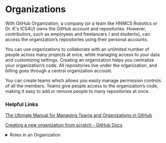 # Organizations

With GitHub Organization, a company (or a team like HNMCS Robotics or Dr. K's ICS4U) owns the GitHub account and repositories. However, contributors, such as employees and freelancers ( and students), can access the organization’s repositories using their personal accounts.

You can use organizations to collaborate with an unlimited number of people across many projects at once, while managing access to your data and customizing settings. Creating an organization helps you centralize your organization’s code. All repositories live under the organization, and billing goes through a central organization account.

You can create teams which allows you easily manage permission controls of all the members. Teams give people access to the organization’s code, making it easy to add or remove people to many repositories at once.

### Helpful Links

[The Ultimate Manual for Managing Teams and Organizations in GitHub](https://nira.com/managing-teams-and-organizations-in-github/)

[Creating a new organization from scratch - GitHub Docs](https://docs.github.com/en/organizations/collaborating-with-groups-in-organizations/creating-a-new-organization-from-scratch)


<details><summary>Roles in an Organization</summary>
  <p>

Reference: [Creating a new organization from scratch - GitHub Docs](https://docs.github.com/en/organizations/collaborating-with-groups-in-organizations/creating-a-new-organization-from-scratch)

### Roles in an Organization

* Organization owners – 

These users have complete administrative control of their organization. Ideally, you want to limit access to this role. For example, you can have two organization owners just in case one is absent when you need to change the billing information or change a member’s permissions.

* Organization members – 

These users can create repositories and project boards, among other permissions. You can also adjust the default permissions for organization members. For instance, you can give the member role read-only or write access. It will apply to everyone in the team with this role. 

* Organization moderators – 

These users have additional powers compared to the members. For example, moderators can set interaction limits and block and unblock non-member contributors.

* Outside collaborators – 

This role is typically granted to external collaborators such as freelancers, consultants, and temporary employees. This role helps you separate users who aren’t full members of your organization for security purposes.

* Billing manager - 

Can manage the billing settings (payment information)

  </p>
</details>